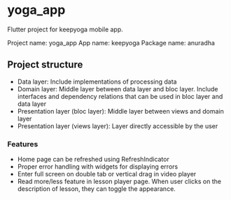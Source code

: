 # yoga_app

Flutter project for keepyoga mobile app.

Project name: yoga_app
App name: keepyoga
Package name: anuradha

## Project structure
- Data layer: Include implementations of processing data
- Domain layer: Middle layer between data layer and bloc layer. Include interfaces and dependency relations that can be used in bloc layer and data layer
- Presentation layer (bloc layer): Middle layer between views and domain layer
- Presentation layer (views layer): Layer directly accessible by the user

### Features
- Home page can be refreshed using RefreshIndicator
- Proper error handling with widgets for displaying errors
- Enter full screen on double tab or vertical drag in video player
- Read more/less feature in lesson player page. When user clicks on the description of lesson, they can toggle the appearance.
